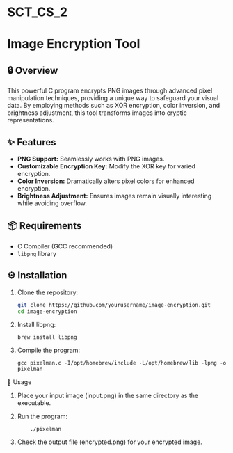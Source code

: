 # SCT_CS_2

# Image Encryption Tool

## 🔒 Overview
This powerful C program encrypts PNG images through advanced pixel manipulation techniques, providing a unique way to safeguard your visual data. By employing methods such as XOR encryption, color inversion, and brightness adjustment, this tool transforms images into cryptic representations.

## ✨ Features
- **PNG Support:** Seamlessly works with PNG images.
- **Customizable Encryption Key:** Modify the XOR key for varied encryption.
- **Color Inversion:** Dramatically alters pixel colors for enhanced encryption.
- **Brightness Adjustment:** Ensures images remain visually interesting while avoiding overflow.

## 📦 Requirements
- C Compiler (GCC recommended)
- `libpng` library

## ⚙️ Installation
1. Clone the repository:
   ```bash
   git clone https://github.com/yourusername/image-encryption.git
   cd image-encryption

2.	Install libpng:

        brew install libpng


3.	Compile the program:

        gcc pixelman.c -I/opt/homebrew/include -L/opt/homebrew/lib -lpng -o pixelman



🚀 Usage

1.	Place your input image (input.png) in the same directory as the executable.
2.	Run the program:

			./pixelman


3.	Check the output file (encrypted.png) for your encrypted image.

